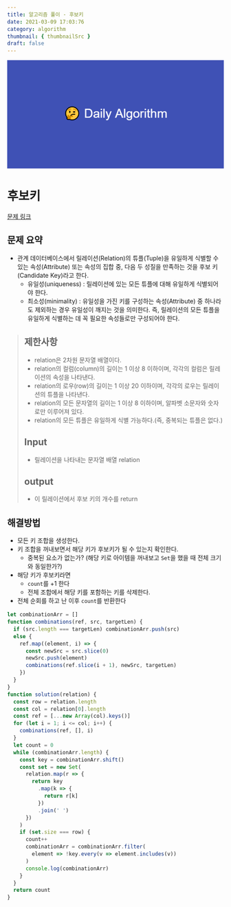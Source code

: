 ```yaml
---
title: 알고리즘 풀이 - 후보키
date: 2021-03-09 17:03:76
category: algorithm
thumbnail: { thumbnailSrc }
draft: false
---
```


![picture 22](images/2021-03-09/ba0118f82c0feeca7e76871c011166f54043143d3dd0994493963b5334b3472f.png)

# 후보키

[문제 링크](https://programmers.co.kr/learn/courses/30/lessons/42890)

## 문제 요약

- 관계 데이터베이스에서 릴레이션(Relation)의 튜플(Tuple)을 유일하게 식별할 수 있는 속성(Attribute) 또는 속성의 집합 중, 다음 두 성질을 만족하는 것을 후보 키(Candidate Key)라고 한다.
  - 유일성(uniqueness) : 릴레이션에 있는 모든 튜플에 대해 유일하게 식별되어야 한다.
  - 최소성(minimality) : 유일성을 가진 키를 구성하는 속성(Attribute) 중 하나라도 제외하는 경우 유일성이 깨지는 것을 의미한다. 즉, 릴레이션의 모든 튜플을 유일하게 식별하는 데 꼭 필요한 속성들로만 구성되어야 한다.

> ## 제한사항
>
> - relation은 2차원 문자열 배열이다.
> - relation의 컬럼(column)의 길이는 1 이상 8 이하이며, 각각의 컬럼은 릴레이션의 속성을 나타낸다.
> - relation의 로우(row)의 길이는 1 이상 20 이하이며, 각각의 로우는 릴레이션의 튜플을 나타낸다.
> - relation의 모든 문자열의 길이는 1 이상 8 이하이며, 알파벳 소문자와 숫자로만 이루어져 있다.
> - relation의 모든 튜플은 유일하게 식별 가능하다.(즉, 중복되는 튜플은 없다.)
>
> ## Input
>
> - 릴레이션을 나타내는 문자열 배열 relation
>
> ## output
>
> - 이 릴레이션에서 후보 키의 개수를 return

## 해결방법

- 모든 키 조합을 생성한다.
- 키 조합을 꺼내보면서 해당 키가 후보키가 될 수 있는지 확인한다.
  - 중복된 요소가 없는가? (해당 키로 아이템을 꺼내보고 `Set`을 했을 때 전체 크기와 동일한가?)
- 해당 키가 후보키라면
  - `count`를 +1 한다
  - 전체 조합에서 해당 키를 포함하는 키를 삭제한다.
- 전체 순회를 하고 난 이후 `count`를 반환한다

```js
let combinationArr = []
function combinations(ref, src, targetLen) {
  if (src.length === targetLen) combinationArr.push(src)
  else {
    ref.map((element, i) => {
      const newSrc = src.slice(0)
      newSrc.push(element)
      combinations(ref.slice(i + 1), newSrc, targetLen)
    })
  }
}
function solution(relation) {
  const row = relation.length
  const col = relation[0].length
  const ref = [...new Array(col).keys()]
  for (let i = 1; i <= col; i++) {
    combinations(ref, [], i)
  }
  let count = 0
  while (combinationArr.length) {
    const key = combinationArr.shift()
    const set = new Set(
      relation.map(r => {
        return key
          .map(k => {
            return r[k]
          })
          .join(' ')
      })
    )
    if (set.size === row) {
      count++
      combinationArr = combinationArr.filter(
        element => !key.every(v => element.includes(v))
      )
      console.log(combinationArr)
    }
  }
  return count
}
```
